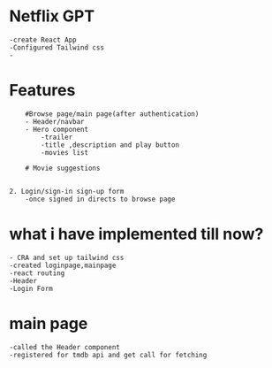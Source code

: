 # Netflix GPT

    -create React App
    -Configured Tailwind css
    -

# Features

        #Browse page/main page(after authentication)
        - Header/navbar
        - Hero component
            -trailer
            -title ,description and play button
            -movies list

        # Movie suggestions


    2. Login/sign-in sign-up form
        -once signed in directs to browse page

# what i have implemented till now?

    - CRA and set up tailwind css
    -created loginpage,mainpage
    -react routing
    -Header
    -Login Form

# main page

    -called the Header component
    -registered for tmdb api and get call for fetching
